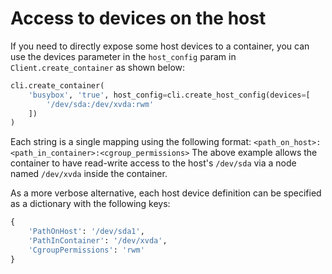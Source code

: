 # Access to devices on the host

If you need to directly expose some host devices to a container, you can use
the devices parameter in the `host_config` param in `Client.create_container`
as shown below:

```python
cli.create_container(
    'busybox', 'true', host_config=cli.create_host_config(devices=[
        '/dev/sda:/dev/xvda:rwm'
    ])
)
```

Each string is a single mapping using the following format:
`<path_on_host>:<path_in_container>:<cgroup_permissions>`
The above example allows the container to have read-write access to
the host's `/dev/sda` via a node named `/dev/xvda` inside the container.

As a more verbose alternative, each host device definition can be specified as
a dictionary with the following keys:

```python
{
    'PathOnHost': '/dev/sda1',
    'PathInContainer': '/dev/xvda',
    'CgroupPermissions': 'rwm'
}
```
